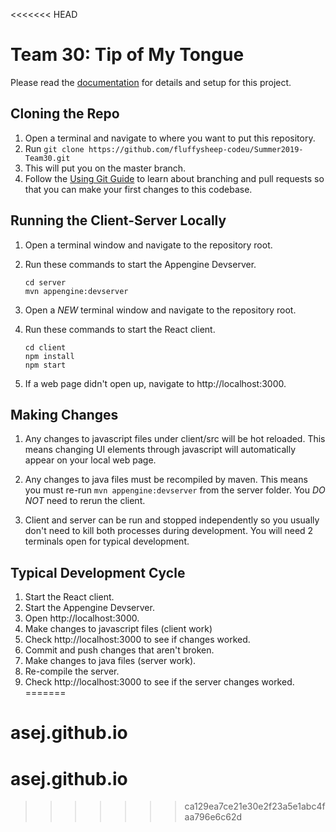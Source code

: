 <<<<<<< HEAD
# Team 30: Tip of My Tongue

Please read the [documentation](https://fluffysheep-codeu.github.io/Summer2019-Team30/) for details and setup for this project.

## Cloning the Repo

1. Open a terminal and navigate to where you want to put this repository.
2. Run `git clone https://github.com/fluffysheep-codeu/Summer2019-Team30.git`
3. This will put you on the master branch.
4. Follow the [Using Git Guide](https://sites.google.com/corp/codeustudents.com/summer-2019/reference-guides/using-git) to learn about branching and pull requests so that you can make your first changes to this codebase.

## Running the Client-Server Locally

1. Open a terminal window and navigate to the repository root.
2. Run these commands to start the Appengine Devserver.
   ```
   cd server
   mvn appengine:devserver
   ```
3. Open a _NEW_ terminal window and navigate to the repository root.
4. Run these commands to start the React client.

   ```
   cd client
   npm install
   npm start
   ```

5. If a web page didn't open up, navigate to http://localhost:3000.

## Making Changes

1. Any changes to javascript files under client/src will be hot reloaded. This means changing UI elements through javascript will automatically appear on your local web page.

2. Any changes to java files must be recompiled by maven. This means you must re-run `mvn appengine:devserver` from the server folder. You _DO NOT_ need to rerun the client.

3. Client and server can be run and stopped independently so you usually don't need to kill both processes during development. You will need 2 terminals open for typical development.

## Typical Development Cycle

1. Start the React client.
2. Start the Appengine Devserver.
3. Open http://localhost:3000.
4. Make changes to javascript files (client work)
5. Check http://localhost:3000 to see if changes worked.
6. Commit and push changes that aren't broken.
7. Make changes to java files (server work).
8. Re-compile the server.
9. Check http://localhost:3000 to see if the server changes worked.
=======
# asej.github.io
# asej.github.io
>>>>>>> ca129ea7ce21e30e2f23a5e1abc4faa796e6c62d
